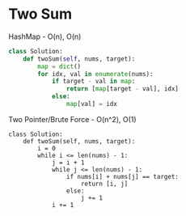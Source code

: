 # Two Sum

HashMap - O\(n\), O\(n\)

```python
class Solution:
    def twoSum(self, nums, target):
        map = dict()
        for idx, val in enumerate(nums):
            if target - val in map:
                return [map[target - val], idx]
            else:
                map[val] = idx
```

Two Pointer/Brute Force - O\(n^2\), O\(1\)

```text
class Solution:
    def twoSum(self, nums, target):
        i = 0
        while i <= len(nums) - 1:
            j = i + 1
            while j <= len(nums) - 1:
                if nums[i] + nums[j] == target:
                    return [i, j]
                else:
                    j += 1
            i += 1  
```

